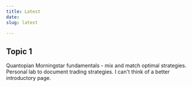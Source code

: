 ```yaml
---
title: Latest
date: 
slug: latest

---
```

## Topic 1

Quantopian Morningstar fundamentals - mix and match optimal strategies. Personal lab to document trading strategies. I can't think of a better introductory page.